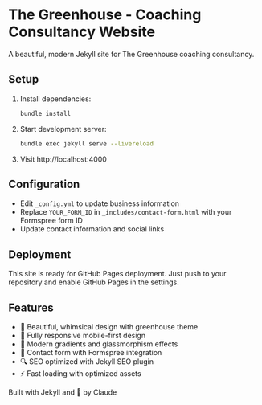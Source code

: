 # The Greenhouse - Coaching Consultancy Website

A beautiful, modern Jekyll site for The Greenhouse coaching consultancy.

## Setup

1. Install dependencies:
   ```bash
   bundle install
   ```

2. Start development server:
   ```bash
   bundle exec jekyll serve --livereload
   ```

3. Visit http://localhost:4000

## Configuration

- Edit `_config.yml` to update business information
- Replace `YOUR_FORM_ID` in `_includes/contact-form.html` with your Formspree form ID
- Update contact information and social links

## Deployment

This site is ready for GitHub Pages deployment. Just push to your repository and enable GitHub Pages in the settings.

## Features

- 🌱 Beautiful, whimsical design with greenhouse theme
- 📱 Fully responsive mobile-first design
- 🎨 Modern gradients and glassmorphism effects
- 📧 Contact form with Formspree integration
- 🔍 SEO optimized with Jekyll SEO plugin
- ⚡ Fast loading with optimized assets

Built with Jekyll and 💚 by Claude
